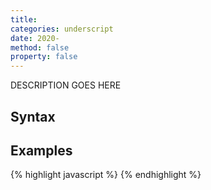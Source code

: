 ```yaml
---
title: 
categories: underscript
date: 2020-
method: false
property: false
---
```

DESCRIPTION GOES HERE

## Syntax
> 

## Examples
{% highlight javascript %}
{% endhighlight %}
